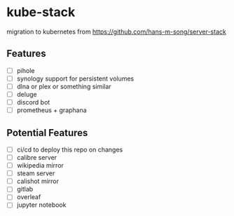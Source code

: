# kube-stack

migration to kubernetes from https://github.com/hans-m-song/server-stack

## Features
- [ ] pihole
- [ ] synology support for persistent volumes
- [ ] dlna or plex or something similar
- [ ] deluge
- [ ] discord bot
- [ ] prometheus + graphana

## Potential Features
- [ ] ci/cd to deploy this repo on changes
- [ ] calibre server
- [ ] wikipedia mirror
- [ ] steam server
- [ ] calishot mirror
- [ ] gitlab
- [ ] overleaf
- [ ] jupyter notebook
